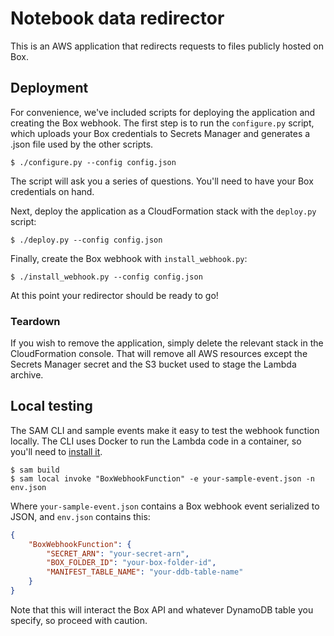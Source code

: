 # Notebook data redirector

This is an AWS application that redirects requests to files publicly hosted on Box.

## Deployment

For convenience, we've included scripts for deploying the application and creating the Box webhook. The first step is to run the `configure.py` script, which uploads your Box credentials to Secrets Manager and generates a .json file used by the other scripts.

```console
$ ./configure.py --config config.json
```

The script will ask you a series of questions.  You'll need to have your Box credentials on hand.

Next, deploy the application as a CloudFormation stack with the `deploy.py` script:

```console
$ ./deploy.py --config config.json
```

Finally, create the Box webhook with `install_webhook.py`:

```console
$ ./install_webhook.py --config config.json
```

At this point your redirector should be ready to go!

### Teardown

If you wish to remove the application, simply delete the relevant stack in the CloudFormation console.  That will remove all AWS resources except the Secrets Manager secret and the S3 bucket used to stage the Lambda archive.

## Local testing

The SAM CLI and sample events make it easy to test the webhook function locally.  The CLI uses Docker to run the Lambda code in a container, so you'll need to [install it](https://docs.docker.com/install/).

```console
$ sam build
$ sam local invoke "BoxWebhookFunction" -e your-sample-event.json -n env.json
```

Where `your-sample-event.json` contains a Box webhook event serialized to JSON, and `env.json` contains
this:

```json
{
    "BoxWebhookFunction": {
        "SECRET_ARN": "your-secret-arn",
        "BOX_FOLDER_ID": "your-box-folder-id",
        "MANIFEST_TABLE_NAME": "your-ddb-table-name"
    }
}
```

Note that this will interact the Box API and whatever DynamoDB table you specify, so proceed with caution.
